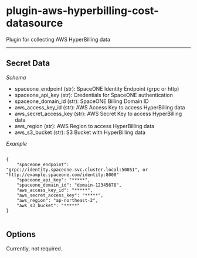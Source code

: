 # plugin-aws-hyperbilling-cost-datasource
Plugin for collecting AWS HyperBilling data

---

## Secret Data
*Schema*
* spaceone_endpoint (str): SpaceONE Identity Endpoint (grpc or http)
* spaceone_api_key (str): Credentials for SpaceONE authentication
* spaceone_domain_id (str): SpaceONE Billing Domain ID
* aws_access_key_id (str): AWS Access Key to access HyperBilling data
* aws_secret_access_key (str): AWS Secret Key to access HyperBilling data
* aws_region (str): AWS Region to access HyperBilling data
* aws_s3_bucket (str): S3 Bucket with HyperBilling data

*Example*
<pre>
<code>
{
    "spaceone_endpoint": "grpc://identity.spaceone.svc.cluster.local:50051", or "http://example.spaceone.com/identity:8000"
    "spaceone_api_key": "*****",
    "spaceone_domain_id": "domain-12345678",
    "aws_access_key_id": "*****",
    "aws_secret_access_key": "*****",
    "aws_region": "ap-northeast-2",
    "aws_s3_bucket": "*****"
}
</code>
</pre>

## Options
Currently, not required.
